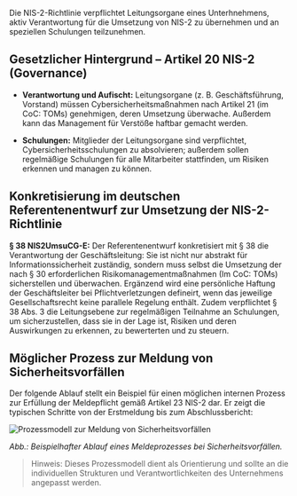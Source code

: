 Die NIS-2-Richtlinie verpflichtet Leitungsorgane eines Unterhnehmens, aktiv Verantwortung für die Umsetzung von NIS-2 zu übernehmen und an speziellen Schulungen teilzunehmen.


## Gesetzlicher Hintergrund – Artikel 20 NIS-2 (Governance)

- **Verantwortung und Aufischt:** Leitungsorgane (z. B. Geschäftsführung, Vorstand) müssen Cybersicherheitsmaßnahmen nach Artikel 21 (im CoC: TOMs) genehmigen, deren Umsetzung überwache. Außerdem kann das Management für Verstöße haftbar gemacht werden.

- **Schulungen:** Mitglieder der Leitungsorgane sind verpflichtet, Cybersicherheitsschulungen zu absolvieren; außerdem sollen regelmäßige Schulungen für alle Mitarbeiter stattfinden, um Risiken erkennen und managen zu können.

## Konkretisierung im deutschen Referentenentwurf zur Umsetzung der NIS-2-Richtlinie 
**§ 38 NIS2UmsuCG-E:**
Der Referentenentwurf konkretisiert mit § 38 die Verantwortung der Geschäftsleitung: Sie ist nicht nur abstrakt für Informationssicherheit zuständig, sondern muss selbst die Umsetzung der nach § 30 erforderlichen Risikomanagementmaßnahmen (Im CoC: TOMs) sicherstellen und überwachen. Ergänzend wird eine persönliche Haftung der Geschäftsleiter bei Pflichtverletzungen defineirt, wenn das jeweilige Gesellschaftsrecht keine parallele Regelung enthält. Zudem verpflichtet § 38 Abs. 3 die Leitungsebene zur regelmäßigen Teilnahme an Schulungen, um sicherzustellen, dass sie in der Lage ist, Risiken und deren Auswirkungen zu erkennen, zu bewerterten und zu steuern.



## Möglicher Prozess zur Meldung von Sicherheitsvorfällen

Der folgende Ablauf stellt ein Beispiel für einen möglichen internen Prozess zur Erfüllung der Meldepflicht gemäß Artikel 23 NIS-2 dar. Er zeigt die typischen Schritte von der Erstmeldung bis zum Abschlussbericht:

![Prozessmodell zur Meldung von Sicherheitsvorfällen](media/Meldepflicht.drawio.png)

*Abb.: Beispielhafter Ablauf eines Meldeprozesses bei Sicherheitsvorfällen.*

> Hinweis: Dieses Prozessmodell dient als Orientierung und sollte an die individuellen Strukturen und Verantwortlichkeiten des Unternehmens angepasst werden.




